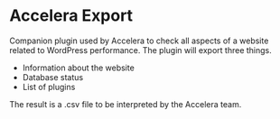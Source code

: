 # Accelera Export
Companion plugin used by Accelera to check all aspects of a website related to WordPress performance. The plugin will export three things.
- Information about the website
- Database status
- List of plugins

The result is a .csv file to be interpreted by the Accelera team.
